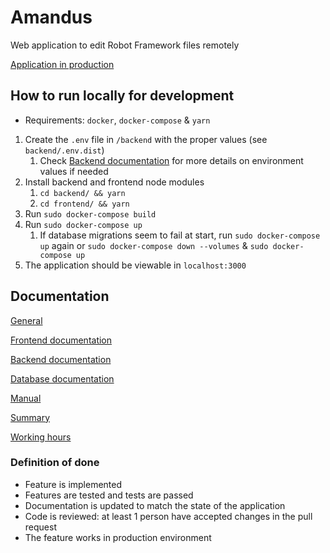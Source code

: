 # Amandus

Web application to edit Robot Framework files remotely

[Application in production](http://135.181.89.96:4000/)

## How to run locally for development

* Requirements: `docker`, `docker-compose` & `yarn`

1. Create the `.env` file in `/backend` with the proper values (see `backend/.env.dist`)
     1. Check [Backend documentation](/documentation/backend.md) for more details on environment values if needed
2. Install backend and frontend node modules
    1. `cd backend/ && yarn`
    2. `cd frontend/ && yarn`
3. Run `sudo docker-compose build`
4. Run `sudo docker-compose up`
     1. If database migrations seem to fail at start, run `sudo docker-compose up` again or `sudo docker-compose down --volumes` & `sudo docker-compose up`
5. The application should be viewable in `localhost:3000`


## Documentation

[General](documentation/general.md)

[Frontend documentation](/documentation/frontend.md)

[Backend documentation](/documentation/backend.md)

[Database documentation](/documentation/database.md)

[Manual](/documentation/manual.md)

[Summary](/documentation/summary.md)

[Working hours](https://docs.google.com/spreadsheets/d/1SvQakVd-oYI36uMq7UUxmJvU3OHCj44LfIajHgd81fw/edit#gid=0)

### Definition of done

- Feature is implemented
- Features are tested and tests are passed 
- Documentation is updated to match the state of the application
- Code is reviewed: at least 1 person have accepted changes in the pull request
- The feature works in production environment
